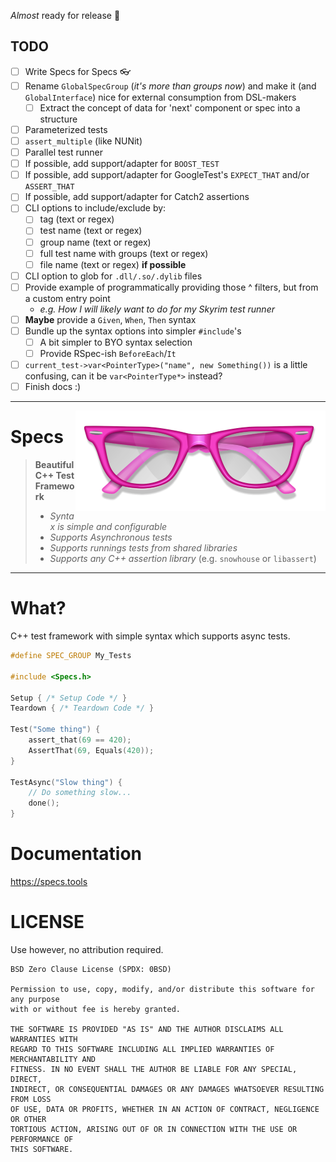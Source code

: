 _Almost_ ready for release 🎉


## TODO

- [ ] Write Specs for Specs 👓
- [ ] Rename `GlobalSpecGroup` (_it's more than groups now_) and make it (and `GlobalInterface`) nice for external consumption from DSL-makers
  - [ ] Extract the concept of data for 'next' component or spec into a structure
- [ ] Parameterized tests
- [ ] `assert_multiple` (like NUNit)
- [ ] Parallel test runner
- [ ] If possible, add support/adapter for `BOOST_TEST`
- [ ] If possible, add support/adapter for GoogleTest's `EXPECT_THAT` and/or `ASSERT_THAT`
- [ ] If possible, add support/adapter for Catch2 assertions
- [ ] CLI options to include/exclude by:
  - [ ] tag (text or regex)
  - [ ] test name (text or regex)
  - [ ] group name (text or regex)
  - [ ] full test name with groups (text or regex)
  - [ ] file name (text or regex) **if possible**
- [ ] CLI option to glob for `.dll/.so/.dylib` files
- [ ] Provide example of programmatically providing those ^ filters, but from a custom entry point
  - _e.g. How I will likely want to do for my Skyrim test runner_
- [ ] **Maybe** provide a `Given`, `When`, `Then` syntax
- [ ] Bundle up the syntax options into simpler `#include`'s
  - [ ] A bit simpler to BYO syntax selection
  - [ ] Provide RSpec-ish `BeforeEach`/`It`
- [ ] `current_test->var<PointerType>("name", new Something())` is a little confusing, can it be `var<PointerType*>` instead?
- [ ] Finish docs :)

---

<img src="Resources/Images/Logo_400.png" align="right">

# Specs <!-- omit in toc -->

> **Beautiful C++ Test Framework**
>
> - _Syntax is simple and configurable_
> - _Supports Asynchronous tests_
> - _Supports runnings tests from shared libraries_
> - _Supports any C++ assertion library_ (e.g. `snowhouse` or `libassert`)

---

# What?  <!-- omit in toc -->

C++ test framework with simple syntax which supports async tests.

```cpp
#define SPEC_GROUP My_Tests

#include <Specs.h>

Setup { /* Setup Code */ }
Teardown { /* Teardown Code */ }

Test("Some thing") {
    assert_that(69 == 420);
    AssertThat(69, Equals(420));
}

TestAsync("Slow thing") {
    // Do something slow...
    done();
}
```

# Documentation

https://specs.tools

# LICENSE

Use however, no attribution required.

```
BSD Zero Clause License (SPDX: 0BSD)

Permission to use, copy, modify, and/or distribute this software for any purpose
with or without fee is hereby granted.

THE SOFTWARE IS PROVIDED "AS IS" AND THE AUTHOR DISCLAIMS ALL WARRANTIES WITH
REGARD TO THIS SOFTWARE INCLUDING ALL IMPLIED WARRANTIES OF MERCHANTABILITY AND
FITNESS. IN NO EVENT SHALL THE AUTHOR BE LIABLE FOR ANY SPECIAL, DIRECT,
INDIRECT, OR CONSEQUENTIAL DAMAGES OR ANY DAMAGES WHATSOEVER RESULTING FROM LOSS
OF USE, DATA OR PROFITS, WHETHER IN AN ACTION OF CONTRACT, NEGLIGENCE OR OTHER
TORTIOUS ACTION, ARISING OUT OF OR IN CONNECTION WITH THE USE OR PERFORMANCE OF
THIS SOFTWARE.
```
